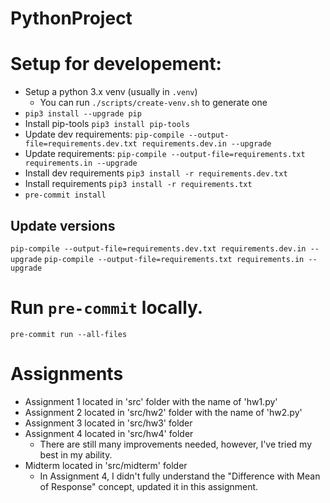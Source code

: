# PythonProject

# Setup for developement:

- Setup a python 3.x venv (usually in `.venv`)
  - You can run `./scripts/create-venv.sh` to generate one
- `pip3 install --upgrade pip`
- Install pip-tools `pip3 install pip-tools`
- Update dev requirements: `pip-compile --output-file=requirements.dev.txt requirements.dev.in --upgrade`
- Update requirements: `pip-compile --output-file=requirements.txt requirements.in --upgrade`
- Install dev requirements `pip3 install -r requirements.dev.txt`
- Install requirements `pip3 install -r requirements.txt`
- `pre-commit install`

## Update versions

`pip-compile --output-file=requirements.dev.txt requirements.dev.in --upgrade`
`pip-compile --output-file=requirements.txt requirements.in --upgrade`

# Run `pre-commit` locally.

`pre-commit run --all-files`

# Assignments

- Assignment 1 located in 'src' folder with the name of 'hw1.py'
- Assignment 2 located in 'src/hw2' folder with the name of 'hw2.py'
- Assignment 3 located in 'src/hw3' folder
- Assignment 4 located in 'src/hw4' folder
  - There are still many improvements needed, however, I've tried my best in my ability.
- Midterm located in 'src/midterm' folder
  - In Assignment 4, I didn't fully understand the "Difference with Mean of Response" concept, updated it in this assignment.
